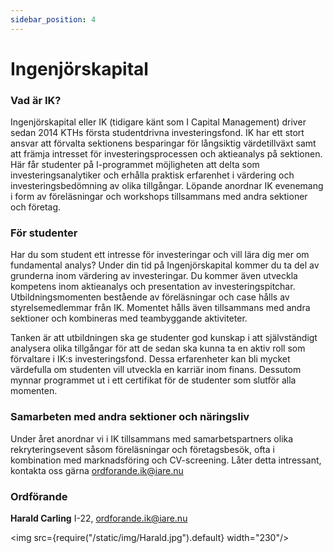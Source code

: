 ```yaml
---
sidebar_position: 4
---
```


# Ingenjörskapital

### Vad är IK?

Ingenjörskapital eller IK (tidigare känt som I Capital Management) driver sedan 2014 KTHs första studentdrivna investeringsfond. IK har ett stort ansvar att förvalta sektionens besparingar för långsiktig värdetillväxt samt att främja intresset för investeringsprocessen och aktieanalys på sektionen. Här får studenter på I-programmet möjligheten att delta som investeringsanalytiker och erhålla praktisk erfarenhet i värdering och investeringsbedömning av olika tillgångar. Löpande anordnar IK evenemang i form av föreläsningar och workshops tillsammans med andra sektioner och företag.

### För studenter

Har du som student ett intresse för investeringar och vill lära dig mer om fundamental analys? Under din tid på Ingenjörskapital kommer du ta del av grunderna inom värdering av investeringar. Du kommer även utveckla kompetens inom aktieanalys och presentation av investeringspitchar. Utbildningsmomenten bestående av föreläsningar och case hålls av styrelsemedlemmar från IK. Momentet hålls även tillsammans med andra sektioner och kombineras med teambyggande aktiviteter.

Tanken är att utbildningen ska ge studenter god kunskap i att självständigt analysera olika tillgångar för att de sedan ska kunna ta en aktiv roll som förvaltare i IK:s investeringsfond. Dessa erfarenheter kan bli mycket värdefulla om studenten vill utveckla en karriär inom finans. Dessutom mynnar programmet ut i ett certifikat för de studenter som slutför alla momenten.

### Samarbeten med andra sektioner och näringsliv

Under året anordnar vi i IK tillsammans med samarbetspartners olika rekryteringsevent såsom föreläsningar och företagsbesök, ofta i kombination med marknadsföring och CV-screening. Låter detta intressant, kontakta oss gärna ordforande.ik@iare.nu

### Ordförande

__Harald Carling__ I-22, ordforande.ik@iare.nu

<img src={require("/static/img/Harald.jpg").default} width="230"/>